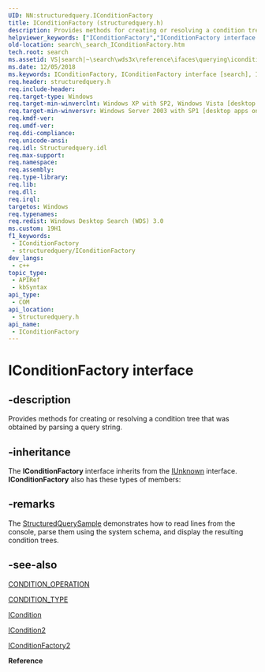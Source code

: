 ```yaml
---
UID: NN:structuredquery.IConditionFactory
title: IConditionFactory (structuredquery.h)
description: Provides methods for creating or resolving a condition tree that was obtained by parsing a query string.
helpviewer_keywords: ["IConditionFactory","IConditionFactory interface [search]","IConditionFactory interface [search]","described","_search_IConditionFactory","search._search_IConditionFactory","structuredquery/IConditionFactory"]
old-location: search\_search_IConditionFactory.htm
tech.root: search
ms.assetid: VS|search|~\search\wds3x\reference\ifaces\querying\iconditionfactory\iconditionfactory.htm
ms.date: 12/05/2018
ms.keywords: IConditionFactory, IConditionFactory interface [search], IConditionFactory interface [search],described, _search_IConditionFactory, search._search_IConditionFactory, structuredquery/IConditionFactory
req.header: structuredquery.h
req.include-header: 
req.target-type: Windows
req.target-min-winverclnt: Windows XP with SP2, Windows Vista [desktop apps only]
req.target-min-winversvr: Windows Server 2003 with SP1 [desktop apps only]
req.kmdf-ver: 
req.umdf-ver: 
req.ddi-compliance: 
req.unicode-ansi: 
req.idl: Structuredquery.idl
req.max-support: 
req.namespace: 
req.assembly: 
req.type-library: 
req.lib: 
req.dll: 
req.irql: 
targetos: Windows
req.typenames: 
req.redist: Windows Desktop Search (WDS) 3.0
ms.custom: 19H1
f1_keywords:
 - IConditionFactory
 - structuredquery/IConditionFactory
dev_langs:
 - c++
topic_type:
 - APIRef
 - kbSyntax
api_type:
 - COM
api_location:
 - Structuredquery.h
api_name:
 - IConditionFactory
---
```


# IConditionFactory interface


## -description

Provides methods for creating or resolving a condition tree that was obtained by parsing a query string.

## -inheritance

The <b>IConditionFactory</b> interface inherits from the <a href="/windows/desktop/api/unknwn/nn-unknwn-iunknown">IUnknown</a> interface. <b>IConditionFactory</b> also has these types of members:

## -remarks

The <a href="https://github.com/microsoft/Windows-classic-samples/tree/master/Samples/Win7Samples/winui/WindowsSearch/StructuredQuerySample">StructuredQuerySample</a> demonstrates how to read lines from the console, parse them using the system schema, and display the resulting condition trees.

## -see-also

<a href="/windows/win32/api/structuredquerycondition/ne-structuredquerycondition-condition_operation">CONDITION_OPERATION</a>



<a href="/windows/win32/api/structuredquerycondition/ne-structuredquerycondition-condition_type">CONDITION_TYPE</a>



<a href="/windows/desktop/api/structuredquerycondition/nn-structuredquerycondition-icondition">ICondition</a>



<a href="/windows/desktop/api/structuredquerycondition/nn-structuredquerycondition-icondition2">ICondition2</a>



<a href="/windows/desktop/api/structuredquery/nn-structuredquery-iconditionfactory2">IConditionFactory2</a>



<b>Reference</b>
